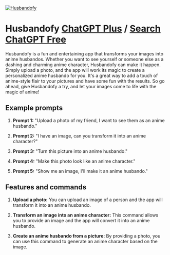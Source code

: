 
[![Husbandofy](https://files.oaiusercontent.com/file-YIAKYhWmd3oeqbACopEAqbi8?se=2123-10-20T05%3A08%3A27Z&sp=r&sv=2021-08-06&sr=b&rscc=max-age%3D31536000%2C%20immutable&rscd=attachment%3B%20filename%3D00e216f0-ff4a-4c98-a252-747adac24499.png&sig=XgkzqHLLd61is0s0MI6WKo3UEJZVEe6zKX6i1bXlgqo%3D)](https://chat.openai.com/g/g-zcf7h5t4E-husbandofy)

# Husbandofy [ChatGPT Plus](https://chat.openai.com/g/g-zcf7h5t4E-husbandofy) / [Search ChatGPT Free](https://gptcall.net/index.html#/?search=Husbandofy)

Husbandofy is a fun and entertaining app that transforms your images into anime husbandos. Whether you want to see yourself or someone else as a dashing and charming anime character, Husbandofy can make it happen. Simply upload a photo, and the app will work its magic to create a personalized anime husbando for you. It's a great way to add a touch of anime-style flair to your pictures and have some fun with the results. So go ahead, give Husbandofy a try, and let your images come to life with the magic of anime!

## Example prompts

1. **Prompt 1:** "Upload a photo of my friend, I want to see them as an anime husbando."

2. **Prompt 2:** "I have an image, can you transform it into an anime character?"

3. **Prompt 3:** "Turn this picture into an anime husbando."

4. **Prompt 4:** "Make this photo look like an anime character."

5. **Prompt 5:** "Show me an image, I'll make it an anime husbando."

## Features and commands

1. **Upload a photo:** You can upload an image of a person and the app will transform it into an anime husbando.

2. **Transform an image into an anime character:** This command allows you to provide an image and the app will convert it into an anime husbando.

3. **Create an anime husbando from a picture:** By providing a photo, you can use this command to generate an anime character based on the image.



